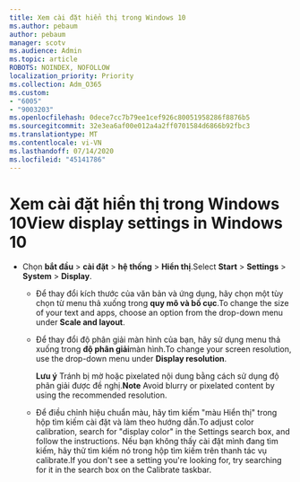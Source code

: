 ```yaml
---
title: Xem cài đặt hiển thị trong Windows 10
ms.author: pebaum
author: pebaum
manager: scotv
ms.audience: Admin
ms.topic: article
ROBOTS: NOINDEX, NOFOLLOW
localization_priority: Priority
ms.collection: Adm_O365
ms.custom:
- "6005"
- "9003203"
ms.openlocfilehash: 0dece7cc7b79ee1cef926c80051958286f8876b5
ms.sourcegitcommit: 32e3ea6af00e012a4a2ff0701584d6866b92fbc3
ms.translationtype: MT
ms.contentlocale: vi-VN
ms.lasthandoff: 07/14/2020
ms.locfileid: "45141786"
---
```

# <a name="view-display-settings-in-windows-10"></a><span data-ttu-id="b7139-102">Xem cài đặt hiển thị trong Windows 10</span><span class="sxs-lookup"><span data-stu-id="b7139-102">View display settings in Windows 10</span></span>

- <span data-ttu-id="b7139-103">Chọn **bắt đầu**   >  **cài đặt**   >  **hệ thống**  >  **Hiển thị**.</span><span class="sxs-lookup"><span data-stu-id="b7139-103">Select **Start**  > **Settings**  > **System** > **Display**.</span></span>
    -  <span data-ttu-id="b7139-104">Để thay đổi kích thước của văn bản và ứng dụng, hãy chọn một tùy chọn từ menu thả xuống trong **quy mô và bố cục**.</span><span class="sxs-lookup"><span data-stu-id="b7139-104">To change the size of your text and apps, choose an option from the drop-down menu under  **Scale and layout**.</span></span>
    - <span data-ttu-id="b7139-105">Để thay đổi độ phân giải màn hình của bạn, hãy sử dụng menu thả xuống trong **độ phân giải**màn hình.</span><span class="sxs-lookup"><span data-stu-id="b7139-105">To change your screen resolution, use the drop-down menu under **Display resolution**.</span></span>
     
      <span data-ttu-id="b7139-106">**Lưu ý** Tránh bị mờ hoặc pixelated nội dung bằng cách sử dụng độ phân giải được đề nghị.</span><span class="sxs-lookup"><span data-stu-id="b7139-106">**Note** Avoid blurry or pixelated content by using the recommended resolution.</span></span>
    - <span data-ttu-id="b7139-107">Để điều chỉnh hiệu chuẩn màu, hãy tìm kiếm "màu Hiển thị" trong hộp tìm kiếm cài đặt và làm theo hướng dẫn.</span><span class="sxs-lookup"><span data-stu-id="b7139-107">To adjust color calibration, search for "display color" in the Settings search box, and follow the instructions.</span></span> <span data-ttu-id="b7139-108">Nếu bạn không thấy cài đặt mình đang tìm kiếm, hãy thử tìm kiếm nó trong hộp tìm kiếm trên thanh tác vụ calibrate.</span><span class="sxs-lookup"><span data-stu-id="b7139-108">If you don't see a setting you're looking for, try searching for it in the search box on the Calibrate taskbar.</span></span>